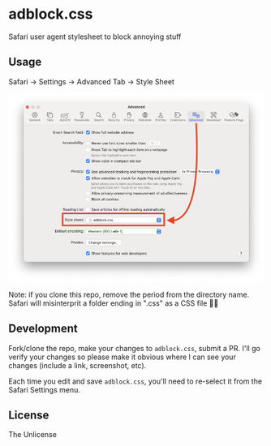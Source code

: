 # adblock.css
Safari user agent stylesheet to block annoying stuff

## Usage

Safari -> Settings -> Advanced Tab -> Style Sheet

![Select the Style Sheet dropdown in the advanced tab of Safafi settings and navigate to your local css file](setup.png)

Note: if you clone this repo, remove the period from the directory name. Safari will misinterprit a folder ending in ".css" as a CSS file 🤦‍♂️

## Development

Fork/clone the repo, make your changes to `adblock.css`, submit a PR. I'll go verify your changes so please make it obvious where I can see your changes (include a link, screenshot, etc).

Each time you edit and save `adblock.css`, you'll need to re-select it from the Safari Settings menu.

## License

The Unlicense